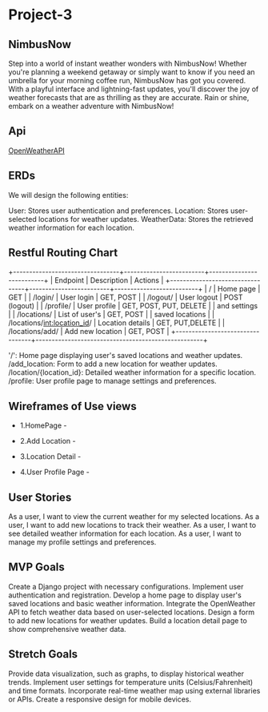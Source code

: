 # Project-3

## NimbusNow
Step into a world of instant weather wonders with NimbusNow! Whether you're planning a weekend getaway or simply want to know if you need an umbrella for your morning coffee run, NimbusNow has got you covered. With a playful interface and lightning-fast updates, you'll discover the joy of weather forecasts that are as thrilling as they are accurate. Rain or shine, embark on a weather adventure with NimbusNow!

## Api
[OpenWeatherAPI](https://openweathermap.org/api)

## ERDs
We will design the following entities:

User: Stores user authentication and preferences.
Location: Stores user-selected locations for weather updates.
WeatherData: Stores the retrieved weather information for each location.

## Restful Routing Chart
+---------------------------------+-------------------------+--------------------------+
|           Endpoint              |        Description      |         Actions          |
+---------------------------------+-------------------------+--------------------------+
|   /                             | Home page               | GET                      |
|   /login/                       | User login              | GET, POST                |
|   /logout/                      | User logout             | POST (logout)            |
|   /profile/                     | User profile            | GET, POST, PUT, DELETE   |
|                                   and settings                                       |
|   /locations/                   | List of user's          | GET, POST                |
|                                   saved locations                                    |
|   /locations/<int:location_id>/ | Location details        | GET, PUT,DELETE          |
|   /locations/add/               | Add new location        | GET, POST                |
+---------------------------------+----------------------------------------------------+

'/': Home page displaying user's saved locations and weather updates.
/add_location: Form to add a new location for weather updates.
/location/{location_id}: Detailed weather information for a specific location.
/profile: User profile page to manage settings and preferences.

## Wireframes of Use views

* 1.HomePage -

* 2.Add Location -

* 3.Location Detail -

* 4.User Profile Page -



## User Stories
As a user, I want to view the current weather for my selected locations.
As a user, I want to add new locations to track their weather.
As a user, I want to see detailed weather information for each location.
As a user, I want to manage my profile settings and preferences.

## MVP Goals
Create a Django project with necessary configurations.
Implement user authentication and registration.
Develop a home page to display user's saved locations and basic weather information.
Integrate the OpenWeather API to fetch weather data based on user-selected locations.
Design a form to add new locations for weather updates.
Build a location detail page to show comprehensive weather data.

## Stretch Goals
Provide data visualization, such as graphs, to display historical weather trends.
Implement user settings for temperature units (Celsius/Fahrenheit) and time formats.
Incorporate real-time weather map using external libraries or APIs.
Create a responsive design for mobile devices.

